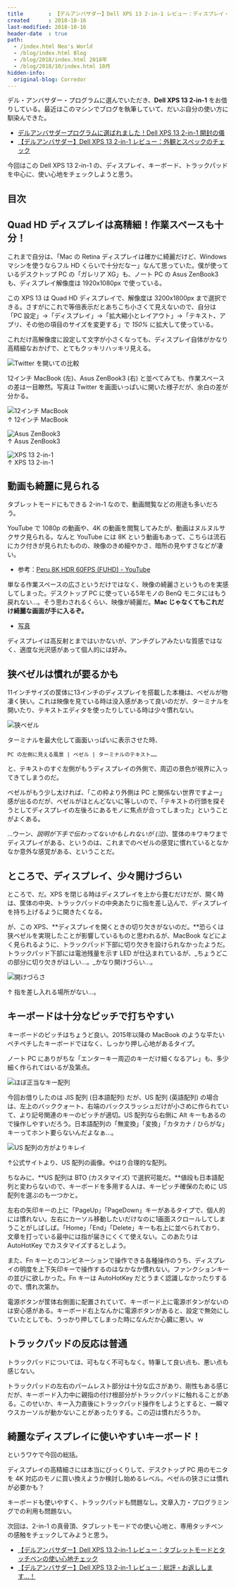 ```yaml
---
title        : 【デルアンバサダー】Dell XPS 13 2-in-1 レビュー：ディスプレイ・キーボード・トラックパッドの使い心地チェック
created      : 2018-10-16
last-modified: 2018-10-16
header-date  : true
path:
  - /index.html Neo's World
  - /blog/index.html Blog
  - /blog/2018/index.html 2018年
  - /blog/2018/10/index.html 10月
hidden-info:
  original-blog: Corredor
---
```


デル・アンバサダー・プログラムに選んでいただき、**Dell XPS 13 2-in-1** をお借りしている。最近はこのマシンでブログを執筆していて、だいぶ自分の使い方に馴染んできた。

- [デルアンバサダープログラムに選ばれました！Dell XPS 13 2-in-1 開封の儀](/blog/2018/10/07-01.html)
- [【デルアンバサダー】Dell XPS 13 2-in-1 レビュー：外観とスペックのチェック](/blog/2018/10/11-01.html)

今回はこの Dell XPS 13 2-in-1 の、ディスプレイ、キーボード、トラックパッドを中心に、使い心地をチェックしようと思う。

## 目次

## Quad HD ディスプレイは高精細！作業スペースも十分！

これまで自分は、「Mac の Retina ディスプレイは確かに綺麗だけど、Windows マシンを使うならフル HD くらいで十分だなー」なんて思っていた。僕が使っているデスクトップ PC の「ガレリア XG」も、ノート PC の Asus ZenBook3 も、ディスプレイ解像度は 1920x1080px で使っている。

この XPS 13 は Quad HD ディスプレイで、解像度は 3200x1800px まで選択できる。さすがにこれで等倍表示だとあちこち小さくて見えないので、自分は「PC 設定」→「ディスプレイ」→「拡大縮小とレイアウト」→「テキスト、アプリ、その他の項目のサイズを変更する」で _150%_ に拡大して使っている。

これだけ高解像度に設定して文字が小さくなっても、ディスプレイ自体がかなり高精細なおかげで、とてもクッキリハッキリ見える。

![Twitter を開いての比較](16-03-04.jpg)

12インチ MacBook (左)、Asus ZenBook3 (右) と並べてみても、作業スペースの差は一目瞭然。写真は Twitter を画面いっぱいに開いた様子だが、余白の差が分かる。

![12インチ MacBook](16-03-03.jpg)  
↑ 12インチ MacBook

![Asus ZenBook3](16-03-02.jpg)  
↑ Asus ZenBook3

![XPS 13 2-in-1](16-03-01.jpg)  
↑ XPS 13 2-in-1

## 動画も綺麗に見られる

タブレットモードにもできる 2-in-1 なので、動画閲覧などの用途も多いだろう。

YouTube で 1080p の動画や、4K の動画を閲覧してみたが、動画はヌルヌルサクサク見られる。なんと YouTube には 8K という動画もあって、こちらは流石にカク付きが見られたものの、映像のきめ細やかさ、暗所の見やすさなどが凄い。

- 参考：[Peru 8K HDR 60FPS (FUHD) - YouTube](https://www.youtube.com/watch?v=1La4QzGeaaQ)

単なる作業スペースの広さというだけではなく、映像の綺麗さというものを実感してしまった。デスクトップ PC に使っている5年モノの BenQ モニタにはもう戻れない…。そう思わされるくらい、映像が綺麗だ。**Mac じゃなくてもこれだけ綺麗な画面が手に入るぞ。**

- [写真](https://www.instagram.com/p/BolRJVxB9n5/)

ディスプレイは高反射とまではいかないが、アンチグレアみたいな質感ではなく、適度な光沢感があって個人的には好み。

## 狭ベゼルは慣れが要るかも

11インチサイズの筐体に13インチのディスプレイを搭載した本機は、ベゼルが物凄く狭い。これは映像を見ている時は没入感があって良いのだが、ターミナルを開いたり、テキストエディタを使ったりしている時は少々慣れない。

![狭ベゼル](16-03-06.jpg)

ターミナルを最大化して画面いっぱいに表示させた時、

```
PC の左側に見える風景 | ベゼル | ターミナルのテキスト……
```

と、テキストのすぐ左側がもうディスプレイの外側で、周辺の景色が視界に入ってきてしまうのだ。

ベゼルがもう少し太ければ、「この枠より外側は PC と関係ない世界ですよー」感が出るのだが、ベゼルがほとんどないに等しいので、「テキストの行頭を探そうとしてディスプレイの左後ろにあるモノに焦点が合ってしまった」ということがよくある。

…ウーン、_説明が下手で伝わってないかもしれないが (泣)_、筐体のキワキワまでディスプレイがある、というのは、これまでのベゼルの感覚に慣れているとなかなか意外な感覚がある、ということだ。

## ところで、ディスプレイ、少々開けづらい

ところで、だ。XPS を閉じる時はディスプレイを上から畳むだけだが、開く時は、筐体の中央、トラックパッドの中央あたりに指を差し込んで、ディスプレイを持ち上げるように開きたくなる。

が、この XPS、**ディスプレイを開くときの切り欠きがないのだ。**恐らくは狭ベゼルを実現したことが影響しているものと思われるが、MacBook などによく見られるように、トラックパッド下部に切り欠きを設けられなかったようだ。トラックパッド下部には電池残量を示す LED が仕込まれているが、_ちょうどこの部分に切り欠きがほしい…。_かなり開けづらい…。

![開けづらさ](11-01-12.jpg)

↑ 指を差し入れる場所がない…。

## キーボードは十分なピッチで打ちやすい

キーボードのピッチはちょうど良い。2015年以降の MacBook のような平たいペチペチしたキーボードではなく、しっかり押し心地があるタイプ。

ノート PC にありがちな「エンターキー周辺のキーだけ細くなるアレ」も、多少細く作られてはいるが及第点。

![ほぼ正当なキー配列](16-03-05.jpg)

今回お借りしたのは JIS 配列 (日本語配列) だが、US 配列 (英語配列) の場合は、左上のバッククォート、右端のバックスラッシュだけが小さめに作られていて、より記号関連のキーのピッチが適切。US 配列なら右側に Alt キーもあるので操作しやすいだろう。日本語配列の「無変換」「変換」「カタカナ / ひらがな」キーってホント要らないんだよなぁ…。

![US 配列の方がよりキレイ](16-03-07.png)

↑公式サイトより、US 配列の画像。やはり合理的な配列。

ちなみに、**US 配列は BTO (カスタマイズ) で選択可能だ。**値段も日本語配列と変わらないので、キーボードを多用する人は、キーピッチ確保のために US 配列を選ぶのも一つかと。

左右の矢印キーの上に「PageUp」「PageDown」キーがあるタイプで、個人的には慣れない。左右にカーソル移動したいだけなのに1画面スクロールしてしまうことがしばしば。「Home」「End」「Delete」キーも右上に並べられており、文章を打っている最中には指が届きにくくて使えない。このあたりは AutoHotKey でカスタマイズするとしよう。

また、Fn キーとのコンビネーションで操作できる各種操作のうち、ディスプレイの明度を上下矢印キーで操作するのはなかなか慣れない。ファンクションキーの並びに欲しかった。Fn キーは AutoHotKey だとうまく認識しなかったりするので、慣れ次第か。

電源ボタンが筐体右側面に配置されていて、キーボード上に電源ボタンがないのは安心感がある。キーボード右上なんかに電源ボタンがあると、設定で無効にしていたとしても、うっかり押してしまった時になんだか心臓に悪い。ｗ

## トラックパッドの反応は普通

トラックパッドについては、可もなく不可もなく。特筆して良い点も、悪い点も感じない。

トラックパッドの左右のパームレスト部分は十分な広さがあり、剛性もある感じだが、キーボード入力中に親指の付け根部分がトラックパッドに触れることがある。このせいか、キー入力直後にトラックパッド操作をしようとすると、一瞬マウスカーソルが動かないことがあったりする。この辺は慣れだろうか。

## 綺麗なディスプレイに使いやすいキーボード！

というワケで今回の総括。

ディスプレイの高精細さには本当にびっくりして、デスクトップ PC 用のモニタを 4K 対応のモノに買い換えようか検討し始めるレベル。ベゼルの狭さには慣れが必要かも？

キーボードも使いやすく、トラックパッドも問題なし。文章入力・プログラミングでの利用も問題ない。

次回は、2-in-1 の真骨頂、タブレットモードでの使い心地と、専用タッチペンの感触をチェックしてみようと思う。

- [【デルアンバサダー】Dell XPS 13 2-in-1 レビュー：タブレットモードとタッチペンの使い心地チェック](/blog/2018/11/05-02.html)
- [【デルアンバサダー】Dell XPS 13 2-in-1 レビュー：総評・お返しします…！](/blog/2018/11/06-02.html)

